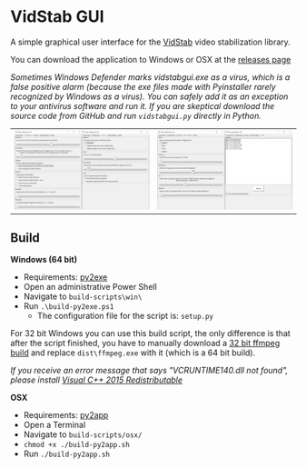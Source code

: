 # VidStab GUI

A simple graphical user interface for the [VidStab](https://github.com/georgmartius/vid.stab) video stabilization library.

You can download the application to Windows or OSX at the [releases page](https://github.com/hlorand/vidstabgui/releases)

*Sometimes Windows Defender marks vidstabgui.exe as a virus, which is a false positive alarm (because the exe files made with Pyinstaller rarely recognized by Windows as a virus). You can safely add it as an exception to your antivirus software and run it. If you are skeptical download the source code from GitHub and run `vidstabgui.py` directly in Python.*

|  |  |
|--|--|
| ![](screenshot1.png) | ![](screenshot2.png) |

## Build

**Windows (64 bit)**

- Requirements: [py2exe](https://pypi.org/project/py2exe/)
- Open an administrative Power Shell
- Navigate to `build-scripts\win\`
- Run `.\build-py2exe.ps1`
	- The configuration file for the script is: `setup.py`

For 32 bit Windows you can use this build script, the only difference is that after the script finished, you have to manually download a [32 bit ffmpeg build](https://github.com/advancedfx/ffmpeg.zeranoe.com-builds-mirror/releases/tag/20200915) and replace `dist\ffmpeg.exe` with it (which is a 64 bit build).

*If you receive an error message that says "VCRUNTIME140.dll not found", please install [Visual C++ 2015 Redistributable](https://www.microsoft.com/en-us/download/details.aspx?id=52685)*

**OSX**

- Requirements: [py2app](https://pypi.org/project/py2app/)
- Open a Terminal
- Navigate to `build-scripts/osx/`
- `chmod +x ./build-py2app.sh`
- Run `./build-py2app.sh`
